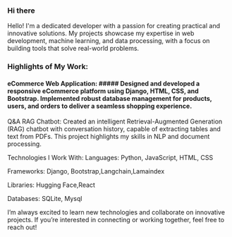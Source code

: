 ### Hi there 

Hello! I'm a dedicated developer with a passion for creating practical and innovative solutions. My projects showcase my expertise in web development, machine learning, and data processing, with a focus on building tools that solve real-world problems.

### Highlights of My Work:

#### eCommerce Web Application: ##### Designed and developed a responsive eCommerce platform using Django, HTML, CSS, and Bootstrap. Implemented robust database management for products, users, and orders to deliver a seamless shopping experience.

Q&A RAG Chatbot: Created an intelligent Retrieval-Augmented Generation (RAG) chatbot with conversation history, capable of extracting tables and text from PDFs. This project highlights my skills in NLP and document processing.

Technologies I Work With:
Languages: Python, JavaScript, HTML, CSS

Frameworks: Django, Bootstrap,Langchain,Lamaindex

Libraries: Hugging Face,React

Databases: SQLite, Mysql

I’m always excited to learn new technologies and collaborate on innovative projects. If you’re interested in connecting or working together, feel free to reach out!

<!--🔭 I’m currently working on Semi-Structured RAG with RERANKER

🌱 I’m currently learning about LLM and Computer vision and different application of both
<!--
**Chackopii/chackopii** is a ✨ _special_ ✨ repository because its `README.md` (this file) appears on your GitHub profile.

Here are some ideas to get you started:

- 
- ...
- 👯 I’m looking to collaborate on ...
- 🤔 I’m looking for help with ...
- 💬 Ask me about ...
- 📫 How to reach me: ...
- 😄 Pronouns: ...
- ⚡ Fun fact: ...
-->
